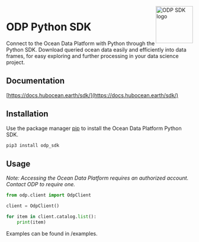 <a href="https://www.oceandata.earth/">
    <img src="assets/ODP-SDK.png" alt="ODP SDK logo" title="ODP" align="right" height="100" />
</a>


# ODP Python SDK

Connect to the Ocean Data Platform with Python through the Python SDK. Download queried ocean data easily and efficiently into data frames, for easy exploring and further processing in your data science project.

## Documentation

[https://docs.hubocean.earth/sdk/](https://docs.hubocean.earth/sdk/)

## Installation

Use the package manager [pip](https://pip.pypa.io/en/stable/) to install the Ocean Data Platform Python SDK.

```bash
pip3 install odp_sdk
```
 
## Usage

*Note: Accessing the Ocean Data Platform requires an authorized account. Contact ODP to require one.*

```python
from odp.client import OdpClient

client = OdpClient()

for item in client.catalog.list():
    print(item)
```

Examples can be found in /examples. 
